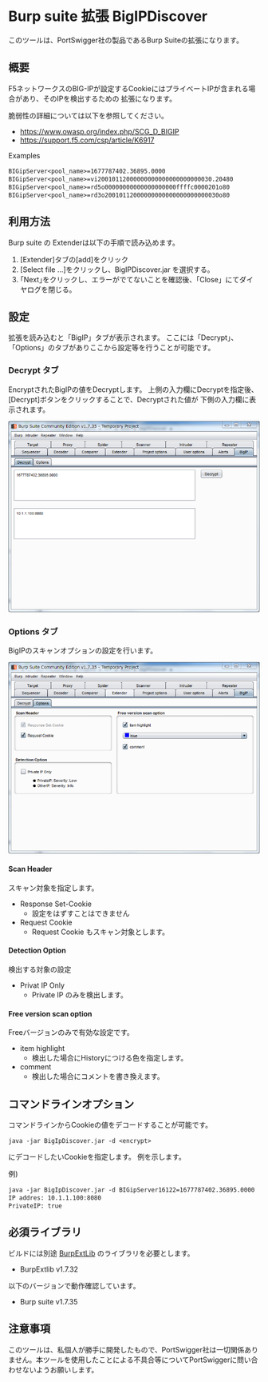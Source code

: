 Burp suite 拡張 BigIPDiscover
=============
このツールは、PortSwigger社の製品であるBurp Suiteの拡張になります。

## 概要
F5ネットワークスのBIG-IPが設定するCookieにはプライベートIPが含まれる場合があり、そのIPを検出するための
拡張になります。

脆弱性の詳細については以下を参照してください。

* https://www.owasp.org/index.php/SCG_D_BIGIP
* https://support.f5.com/csp/article/K6917

Examples
````
BIGipServer<pool_name>=1677787402.36895.0000
BIGipServer<pool_name>=vi20010112000000000000000000000030.20480
BIGipServer<pool_name>=rd5o00000000000000000000ffffc0000201o80
BIGipServer<pool_name>=rd3o20010112000000000000000000000030o80
````

## 利用方法
Burp suite の Extenderは以下の手順で読み込めます。

1. [Extender]タブの[add]をクリック
2. [Select file ...]をクリックし、BigIPDiscover.jar を選択する。
3. ｢Next｣をクリックし、エラーがでてないことを確認後、「Close」にてダイヤログを閉じる。

## 設定 
拡張を読み込むと「BigIP」タブが表示されます。
ここには「Decrypt」、「Options」のタブがありここから設定等を行うことが可能です。

### Decrypt タブ
EncryptされたBigIPの値をDecryptします。
上側の入力欄にDecryptを指定後、[Decrypt]ボタンをクリックすることで、Decryptされた値が
下側の入力欄に表示されます。

![Decrypt Tab](/image/Decrypt.png)

### Options タブ
BigIPのスキャンオプションの設定を行います。

![Options Tab](/image/Options.png)

#### Scan Header
スキャン対象を指定します。
 + Response Set-Cookie
     + 設定をはずすことはできません
 + Request Cookie
     + Request Cookie もスキャン対象とします。

#### Detection Option
検出する対象の設定
 + Privat IP Only
     + Private IP のみを検出します。

#### Free version scan option
Freeバージョンのみで有効な設定です。
  + item highlight
      + 検出した場合にHistoryにつける色を指定します。
  + comment
      + 検出した場合にコメントを書き換えます。

## コマンドラインオプション
コマンドラインからCookieの値をデコードすることが可能です。

```
java -jar BigIpDiscover.jar -d <encrypt>
```

<encrypt> にデコードしたいCookieを指定します。
例を示します。

例)
```
java -jar BigIpDiscover.jar -d BIGipServer16122=1677787402.36895.0000
IP addres: 10.1.1.100:8080
PrivateIP: true
```

## 必須ライブラリ
ビルドには別途 [BurpExtLib](https://github.com/raise-isayan/BurpExtLib) のライブラリを必要とします。
* BurpExtlib v1.7.32

以下のバージョンで動作確認しています。
* Burp suite v1.7.35

## 注意事項
このツールは、私個人が勝手に開発したもので、PortSwigger社は一切関係ありません。本ツールを使用したことによる不具合等についてPortSwiggerに問い合わせないようお願いします。

